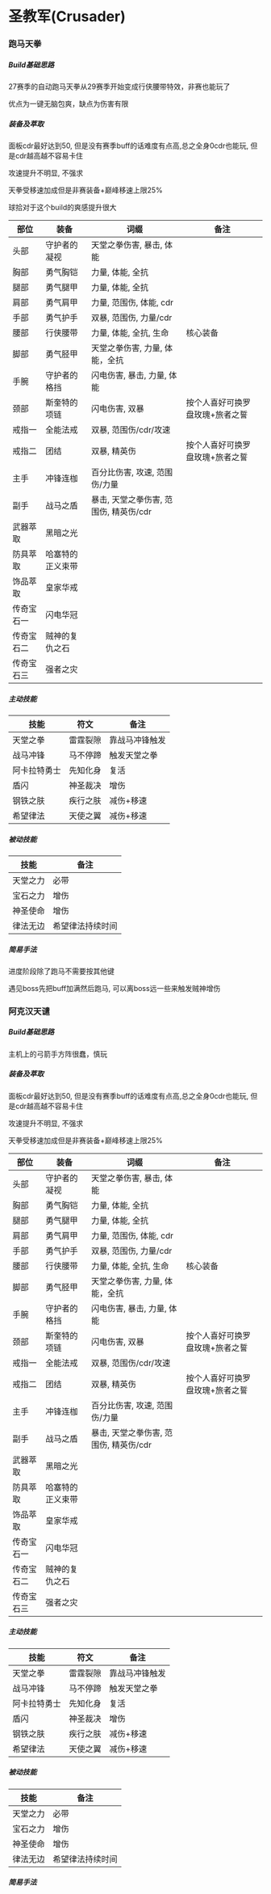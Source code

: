 # 圣教军(Crusader)

### 跑马天拳

##### Build基础思路

27赛季的自动跑马天拳从29赛季开始变成行侠腰带特效，非赛也能玩了

优点为一键无脑包爽，缺点为伤害有限

##### 装备及萃取

面板cdr最好达到50, 但是没有赛季buff的话难度有点高,总之全身0cdr也能玩, 但是cdr越高越不容易卡住

攻速提升不明显, 不强求

天拳受移速加成但是非赛装备+巅峰移速上限25%

球拾对于这个build的爽感提升很大

|  部位 | 装备 | 词缀 | 备注 |
|  ---- | ---- | ---- | ---- |
| 头部 | 守护者的凝视 | 天堂之拳伤害, 暴击, 体能 |  |
| 胸部 | 勇气胸铠 | 力量, 体能, 全抗 |  |
| 腿部 | 勇气腿甲 | 力量, 体能, 全抗 |  |
| 肩部 | 勇气肩甲 | 力量, 范围伤, 体能, cdr |  |
| 手部 | 勇气护手 | 双暴, 范围伤, 力量/cdr |  |
| 腰部 | 行侠腰带 | 力量, 体能, 全抗, 生命 | 核心装备 |
| 脚部 | 勇气胫甲 | 天堂之拳伤害, 力量, 体能，全抗 |  |
| 手腕 | 守护者的格挡 | 闪电伤害, 暴击, 力量, 体能 |  |
| 颈部 | 斯奎特的项链 | 闪电伤害, 双暴 | 按个人喜好可换罗盘玫瑰+旅者之誓 |
| 戒指一 | 全能法戒 | 双暴, 范围伤/cdr/攻速 |  |
| 戒指二 | 团结 | 双暴, 精英伤 | 按个人喜好可换罗盘玫瑰+旅者之誓 |
| 主手 | 冲锋连枷 | 百分比伤害, 攻速, 范围伤/力量 |  |
| 副手 | 战马之盾 | 暴击, 天堂之拳伤害, 范围伤, 精英伤/cdr |  |
| 武器萃取 | 黑暗之光 |  |  |
| 防具萃取 | 哈塞特的正义束带 |  |  |
| 饰品萃取 | 皇家华戒 |  | |
| 传奇宝石一 | 闪电华冠 |  |  |
| 传奇宝石二 | 贼神的复仇之石 |  |  |
| 传奇宝石三 | 强者之灾 |  |  |

##### 主动技能

| 技能 | 符文 | 备注 |
| ---- | ---- | ---- |
| 天堂之拳 | 雷霆裂隙 | 靠战马冲锋触发 |
| 战马冲锋 | 马不停蹄 | 触发天堂之拳 |
| 阿卡拉特勇士 | 先知化身 | 复活 |
| 盾闪 | 神圣裁决 | 增伤 |
| 钢铁之肤 | 疾行之肤 | 减伤+移速 |
| 希望律法 | 天使之翼 | 减伤+移速 |


##### 被动技能

| 技能 | 备注 |
| ---- | ---- |
| 天堂之力 | 必带 |
| 宝石之力 | 增伤 |
| 神圣使命 | 增伤 |
| 律法无边 | 希望律法持续时间 |

##### 简易手法
进度阶段除了跑马不需要按其他键

遇见boss先把buff加满然后跑马, 可以离boss远一些来触发贼神增伤

### 阿克汉天谴

##### Build基础思路

主机上的弓箭手方阵很蠢，慎玩

##### 装备及萃取

面板cdr最好达到50, 但是没有赛季buff的话难度有点高,总之全身0cdr也能玩, 但是cdr越高越不容易卡住

攻速提升不明显, 不强求

天拳受移速加成但是非赛装备+巅峰移速上限25%

|  部位 | 装备 | 词缀 | 备注 |
|  ---- | ---- | ---- | ---- |
| 头部 | 守护者的凝视 | 天堂之拳伤害, 暴击, 体能 |  |
| 胸部 | 勇气胸铠 | 力量, 体能, 全抗 |  |
| 腿部 | 勇气腿甲 | 力量, 体能, 全抗 |  |
| 肩部 | 勇气肩甲 | 力量, 范围伤, 体能, cdr |  |
| 手部 | 勇气护手 | 双暴, 范围伤, 力量/cdr |  |
| 腰部 | 行侠腰带 | 力量, 体能, 全抗, 生命 | 核心装备 |
| 脚部 | 勇气胫甲 | 天堂之拳伤害, 力量, 体能，全抗 |  |
| 手腕 | 守护者的格挡 | 闪电伤害, 暴击, 力量, 体能 |  |
| 颈部 | 斯奎特的项链 | 闪电伤害, 双暴 | 按个人喜好可换罗盘玫瑰+旅者之誓 |
| 戒指一 | 全能法戒 | 双暴, 范围伤/cdr/攻速 |  |
| 戒指二 | 团结 | 双暴, 精英伤 | 按个人喜好可换罗盘玫瑰+旅者之誓 |
| 主手 | 冲锋连枷 | 百分比伤害, 攻速, 范围伤/力量 |  |
| 副手 | 战马之盾 | 暴击, 天堂之拳伤害, 范围伤, 精英伤/cdr |  |
| 武器萃取 | 黑暗之光 |  |  |
| 防具萃取 | 哈塞特的正义束带 |  |  |
| 饰品萃取 | 皇家华戒 |  | |
| 传奇宝石一 | 闪电华冠 |  |  |
| 传奇宝石二 | 贼神的复仇之石 |  |  |
| 传奇宝石三 | 强者之灾 |  |  |

##### 主动技能

| 技能 | 符文 | 备注 |
| ---- | ---- | ---- |
| 天堂之拳 | 雷霆裂隙 | 靠战马冲锋触发 |
| 战马冲锋 | 马不停蹄 | 触发天堂之拳 |
| 阿卡拉特勇士 | 先知化身 | 复活 |
| 盾闪 | 神圣裁决 | 增伤 |
| 钢铁之肤 | 疾行之肤 | 减伤+移速 |
| 希望律法 | 天使之翼 | 减伤+移速 |


##### 被动技能

| 技能 | 备注 |
| ---- | ---- |
| 天堂之力 | 必带 |
| 宝石之力 | 增伤 |
| 神圣使命 | 增伤 |
| 律法无边 | 希望律法持续时间 |

##### 简易手法